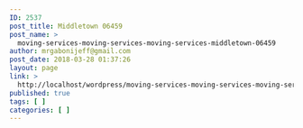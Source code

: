 ```yaml
---
ID: 2537
post_title: Middletown 06459
post_name: >
  moving-services-moving-services-moving-services-middletown-06459
author: mrgabonijeff@gmail.com
post_date: 2018-03-28 01:37:26
layout: page
link: >
  http://localhost/wordpress/moving-services-moving-services-moving-services-middletown-06459/
published: true
tags: [ ]
categories: [ ]
---
```

